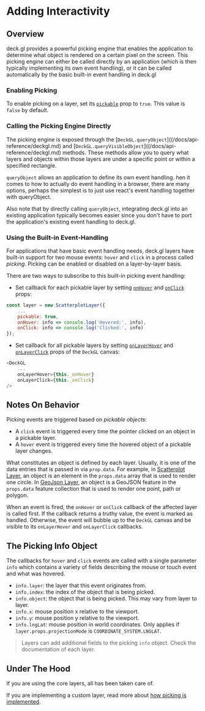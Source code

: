 # Adding Interactivity

## Overview

deck.gl provides a powerful picking engine that enables the application to determine what object is rendered on a certain pixel on the screen. This picking engine can either be called directly by an application (which is then typically implementing its own event handling), or it can be called automatically by the basic built-in event handling in deck.gl


### Enabling Picking

To enable picking on a layer, set its [`pickable`](/docs/api-reference/base-layer.md#-pickable-boolean-optional-) prop to `true`. This value is `false` by default.


### Calling the Picking Engine Directly

The picking engine is exposed through the [`DeckGL.queryObject`]((/docs/api-reference/deckgl.md) and [`DeckGL.queryVisibleObject`]((/docs/api-reference/deckgl.md) methods. These methods allow you to query what layers and objects within those layers are under a specific point or within a specified rectangle.

`queryObject` allows an application to define its own event handling. hen it comes to how to actually do event handling in a browser, there are many options, perhaps the simplest is to just use react's event handling together with queryObject.

Also note that by directly calling `queryObject`, integrating deck.gl into an existing application typically becomes easier since you don't have to port the application's existing event handling to deck.gl.


### Using the Built-in Event-Handling

For applications that have basic event handling needs, deck.gl layers have built-in support for two mouse events: `hover` and `click` in a process called *picking*. Picking can be enabled or disabled on a layer-by-layer basis.

There are two ways to subscribe to this built-in picking event handling:

- Set callback for each pickable layer by setting [`onHover`](/docs/api-reference/base-layer.md#-onhover-function-optional-) and [`onClick`](/docs/api-reference/base-layer.md#-onclick-function-optional-) props:
```js
const layer = new ScatterplotLayer({
    ...
    pickable: true,
    onHover: info => console.log('Hovered:', info),
    onClick: info => console.log('Clicked:', info)
});
```
- Set callback for all pickable layers by setting [`onLayerHover`](/docs/api-reference/deckgl.md#-onlayerhover-function-optional-) and [`onLayerClick`](/docs/api-reference/deckgl.md#-onlayerclick-function-optional-) props of the `DeckGL` canvas:
```js
<DeckGL
    ...
    onLayerHover={this._onHover}
    onLayerClick={this._onClick}
/>
```

## Notes On Behavior

Picking events are triggered based on *pickable objects*:
- A `click` event is triggered every time the pointer clicked on an object in a pickable layer.
- A `hover` event is triggered every time the hovered object of a pickable
layer changes.

What constitutes an object is defined by each layer. Usually, it is one of the data entries that is passed in via `prop.data`.
For example, in [Scatterplot Layer](/docs/layers/scatterplot-layer.md), an object is an element in the `props.data` array that is used to render one circle. In [GeoJson Layer](/docs/layers/geojson-layer.md), an object is a GeoJSON feature in the `props.data` feature collection that is used to render one point, path or polygon.

When an event is fired, the `onHover` or `onClick` callback of the affected
layer is called first. If the callback returns a truthy value, the event is
marked as handled. Otherwise, the event will bubble up to the `DeckGL` canvas and be visible to its `onLayerHover` and `onLayerClick` callbacks.


## The Picking Info Object

The callbacks for `hover` and `click` events are called with a single parameter `info` which contains a variety of fields describing the mouse or touch event and what was hovered.
- `info.layer`: the layer that this event originates from.
- `info.index`: the index of the object that is being picked.
- `info.object`: the object that is being picked. This may vary from layer to layer.
- `info.x`: mouse position x relative to the viewport.
- `info.y`: mouse position y relative to the viewport.
- `info.lngLat`: mouse position in world coordinates. Only applies if
`layer.props.projectionMode` is `COORDINATE_SYSTEM.LNGLAT`.


> Layers can add additional fields to the picking `info` object. Check the
  documentation of each layer.


## Under The Hood

If you are using the core layers, all has been taken care of.

If you are implementing a custom layer, read more about
[how picking is implemented](/docs/advanced/picking.md).

